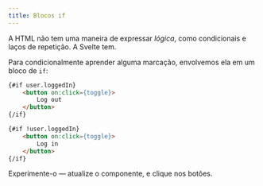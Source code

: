 ```yaml
---
title: Blocos if
---
```


A HTML não tem uma maneira de expressar *lógica*, como condicionais e laços de repetição. A Svelte tem.

Para condicionalmente aprender alguma marcação, envolvemos ela em um bloco de `if`:

```html
{#if user.loggedIn}
	<button on:click={toggle}>
		Log out
	</button>
{/if}

{#if !user.loggedIn}
	<button on:click={toggle}>
		Log in
	</button>
{/if}
```

Experimente-o — atualize o componente, e clique nos botões.